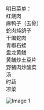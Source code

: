 明日菜单：  
红烧肉  
麻鸭子（去骨）  
蛇肉炖鸽子  
干煸蛇肉  
青椒石蛙  
盘龙黄鳝  
黄鳝炒土豆片  
野猪肉炒酸菜  
汤  
时蔬  
凉菜

![Image 1](https://files.e5n.cc/media_attachments/files/114/716/975/029/137/611/original/ee3303cb9666f6a2.png)